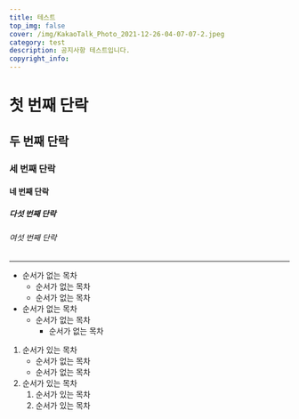 ```yaml
---
title: 테스트
top_img: false
cover: /img/KakaoTalk_Photo_2021-12-26-04-07-07-2.jpeg
category: test
description: 공지사항 테스트입니다.
copyright_info:
---
```


# 첫 번째 단락

## 두 번째 단락

### 세 번째 단락

#### 네 번째 단락

##### 다섯 번째 단락

###### 여섯 번째 단락

<hr> 

- 순서가 없는 목차
    - 순서가 없는 목차
    - 순서가 없는 목차
- 순서가 없는 목차
    - 순서가 없는 목차
        - 순서가 없는 목차
    

1. 순서가 있는 목차
    - 순서가 없는 목차
    - 순서가 없는 목차
2. 순서가 있는 목차
    1. 순서가 있는 목차
    2. 순서가 있는 목차
    